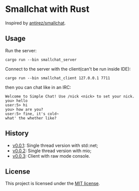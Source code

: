 # Smallchat with Rust

Inspired by [antirez/smallchat][smallchat].

## Usage

Run the server:
```shell
cargo run --bin smallchat_server
```

Connect to the server with the client(can't be run inside IDE):
```shell
cargo run --bin smallchat_client 127.0.0.1 7711
```
then you can chat like in an IRC:
```shell
Welcome to Simple Chat! Use /nick <nick> to set your nick.
you> hello
user:5> hi
you> how are you?
user:5> fine, it's cold~
what' the whether like?
```

## History

* [v0.0.1][v0.0.1]: Single thread version with std::net;
* [v0.0.2][v0.0.2]: Single thread version with mio;
* [v0.0.3][v0.0.3]: Client with raw mode console.

## License

This project is licensed under the [MIT license][license].

[license]: https://github.com/zhihuij/smallchat_rust/blob/main/LICENSE
[smallchat]: https://github.com/antirez/smallchat
[v0.0.1]: https://github.com/zhihuij/smallchat_rust/tree/v0.0.1
[v0.0.2]: https://github.com/zhihuij/smallchat_rust/tree/v0.0.2
[v0.0.3]: https://github.com/zhihuij/smallchat_rust/tree/main
